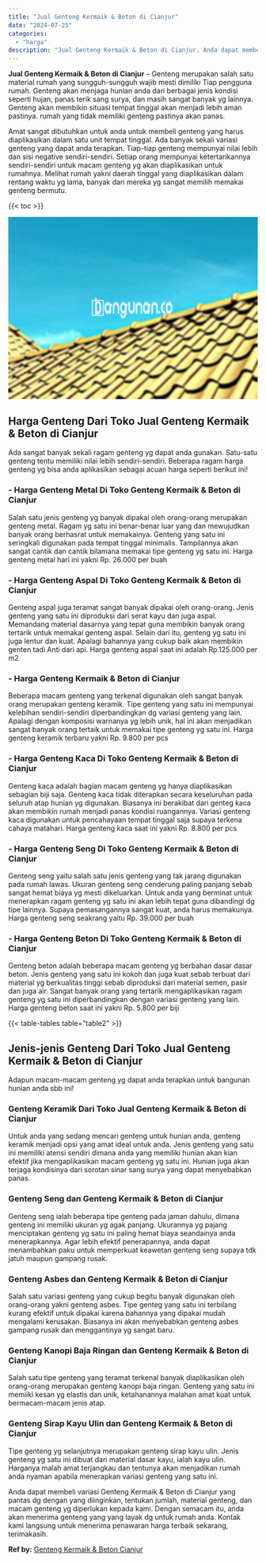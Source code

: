 ```yaml
---
title: "Jual Genteng Kermaik & Beton di Cianjur"
date: "2024-07-25"
categories: 
  - "harga"
description: "Jual Genteng Kermaik & Beton di Cianjur. Anda dapat membeli variasi Genteng Kermaik & Beton di Cianjur yang pantas dg dengan yang diinginkan, tentukan jumlah..."
---
```


**Jual Genteng Kermaik & Beton di Cianjur** – Genteng merupakan salah satu material rumah yang sungguh-sungguh wajib mesti dimiliki Tiap pengguna rumah. Genteng akan menjaga hunian anda dari berbagai jenis kondisi seperti hujan, panas terik sang surya, dan masih sangat banyak yg lainnya. Genteng akan membikin situasi tempat tinggal akan menjadi lebih aman pastinya. rumah yang tidak memiliki genteng pastinya akan panas.

Amat sangat dibutuhkan untuk anda untuk membeli genteng yang harus diaplikasikan dalam satu unit tempat tinggal. Ada banyak sekali variasi genteng yang dapat anda terapkan. Tiap-tiap genteng mempunyai nilai lebih dan sisi negative sendiri-sendiri. Setiap orang mempunyai ketertarikannya sendiri-sendiri untuk macam genteng yg akan diaplikasikan untuk rumahnya. Melihat rumah yakni daerah tinggal yang diaplikasikan dalam rentang waktu yg lama, banyak dari mereka yg sangat memilih memakai genteng bermutu.

{{< toc >}}

![Jual Genteng Kermaik & Beton di Cianjur](/images/genteng-minimalis-murah27.png)

## Harga Genteng Dari Toko Jual Genteng Kermaik & Beton di Cianjur

Ada sangat banyak sekali ragam genteng yg dapat anda gunakan. Satu-satu genteng tentu memiliki nilai lebih sendiri-sendiri. Beberapa ragam harga genteng yg bisa anda aplikasikan sebagai acuan harga seperti berikut ini!

### \- Harga Genteng Metal Di Toko Genteng Kermaik & Beton di Cianjur

Salah satu jenis genteng yg banyak dipakai oleh orang-orang merupakan genteng metal. Ragam yg satu ini benar-benar luar yang dan mewujudkan banyak orang berhasrat untuk memakainya. Genteng yang satu ini seringkali digunakan pada tempat tinggal minimalis. Tampilannya akan sangat cantik dan cantik bilamana memakai tipe genteng yg satu ini. Harga genteng metal hari ini yakni Rp. 26.000 per buah

### \- Harga Genteng Aspal Di Toko Genteng Kermaik & Beton di Cianjur

Genteng aspal juga teramat sangat banyak dipakai oleh orang-orang. Jenis genteng yang satu ini diproduksi dari serat kayu dan juga aspal. Memandang material dasarnya yang tepat guna membikin banyak orang tertarik untuk memakai genteng aspal. Selain dari itu, genteng yg satu ini juga lentur dan kuat. Apalagi bahannya yang cukup baik akan membikin genten tadi Anti dari api. Harga genteng aspal saat ini adalah Rp.125.000 per m2

### \- Harga Genteng Kermaik & Beton di Cianjur

Beberapa macam genteng yang terkenal digunakan oleh sangat banyak orang merupakan genteng keramik. Tipe genteng yang satu ini mempunyai kelebihan sendiri-sendiri diperbandingkan dg variasi genteng yang lain. Apalagi dengan komposisi warnanya yg lebih unik, hal ini akan menjadikan sangat banyak orang tertaik untuk memakai tipe genteng yg satu ini. Harga genteng keramik terbaru yakni Rp. 9.800 per pcs

### \- Harga Genteng Kaca Di Toko Genteng Kermaik & Beton di Cianjur

Genteng kaca adalah bagian macam genteng yg hanya diaplikasikan sebagian biji saja. Genteng kaca tidak diterapkan secara keseluruhan pada seluruh atap hunian yg digunakan. Biasanya ini berakibat dari genteg kaca akan membikin rumah menjadi panas kondisi ruangannya. Variasi genteng kaca digunakan untuk pencahayaan tempat tinggal saja supaya terkena cahaya matahari. Harga genteng kaca saat ini yakni Rp. 8.800 per pcs

### \- Harga Genteng Seng Di Toko Genteng Kermaik & Beton di Cianjur

Genteng seng yaitu salah satu jenis genteng yang tak jarang digunakan pada rumah lawas. Ukuran genteng seng cenderung paling panjang sebab sangat hemat biaya yg mesti dikeluarkan. Untuk anda yang berminat untuk menerapkan ragam genteng yg satu ini akan lebih tepat guna dibandingi dg tipe lainnya. Supaya pemasangannya sangat kuat, anda harus memakunya. Harga genteng seng seakrang yaitu Rp. 39.000 per buah

### \- Harga Genteng Beton Di Toko Genteng Kermaik & Beton di Cianjur

Genteng beton adalah beberapa macam genteng yg berbahan dasar dasar beton. Jenis genteng yang satu ini kokoh dan juga kuat sebab terbuat dari material yg berkualitas tinggi sebab diproduksi dari material semen, pasir dan juga air. Sangat banyak orang yang tertarik mengaplikasikan ragam genteng yg satu ini diperbandingkan dengan variasi genteng yang lain. Harga genteng beton saat ini yakni Rp. 5.800 per biji

{{< table-tables table="table2" >}}

## Jenis-jenis Genteng Dari Toko Jual Genteng Kermaik & Beton di Cianjur

Adapun macam-macam genteng yg dapat anda terapkan untuk bangunan hunian anda sbb ini!

### Genteng Keramik Dari Toko Jual Genteng Kermaik & Beton di Cianjur

Untuk anda yang sedang mencari genteng untuk hunian anda, genteng keramik menjadi opsi yang amat ideal untuk anda. Jenis genteng yang satu ini memiliki atensi sendiri dimana anda yang memiliki hunian akan kian efektif jika mengaplikasikan macam genteng yg satu ini. Hunian juga akan terjaga kondisinya dari sorotan sinar sang surya yang dapat menyebabkan panas.

### Genteng Seng dan Genteng Kermaik & Beton di Cianjur

Genteng seng ialah beberapa tipe genteng pada jaman dahulu, dimana genteng ini memiliki ukuran yg agak panjang. Ukurannya yg pajang menciptakan genteng yg satu ini paling hemat biaya seandainya anda menerapkannya. Agar lebih efektif penerapannya, anda dapat menambahkan paku untuk memperkuat keawetan genteng seng supaya tdk jatuh maupun gampang rusak.

### Genteng Asbes dan Genteng Kermaik & Beton di Cianjur

Salah satu variasi genteng yang cukup begitu banyak digunakan oleh orang-orang yakni genteng asbes. Tipe genteg yang satu ini terbilang kurang efektif untuk dipakai karena bahannya yang dipakai mudah mengalami kerusakan. Biasanya ini akan menyebabkan genteng asbes gampang rusak dan menggantinya yg sangat baru.

### Genteng Kanopi Baja Ringan dan Genteng Kermaik & Beton di Cianjur

Salah satu tipe genteng yang teramat terkenal banyak diaplikasikan oleh orang-orang merupakan genteng kanopi baja ringan. Genteng yang satu ini memiiki kesan yg elastis dan unik, ketahanannya malahan amat kuat untuk bermacam-macam jenis atap.

### Genteng Sirap Kayu Ulin dan Genteng Kermaik & Beton di Cianjur

Tipe genteng yg selanjutnya merupakan genteng sirap kayu ulin. Jenis genteng yg satu ini dibuat dari material dasar kayu, ialah kayu ulin. Harganya malah amat terjangkau dan tentunya akan menjadikan rumah anda nyaman apabila menerapkan variasi genteng yang satu ini.

Anda dapat membeli variasi Genteng Kermaik & Beton di Cianjur yang pantas dg dengan yang diinginkan, tentukan jumlah, material genteng, dan macam genteng yg diperlukan kepada kami. Dengan semacam itu, anda akan menerima genteng yang yang layak dg untuk rumah anda. Kontak kami langsung untuk menerima penawaran harga terbaik sekarang, terimakasih.

**Ref by:**  [Genteng Kermaik & Beton  Cianjur](https://id.wikipedia.org/wiki/Genteng)
